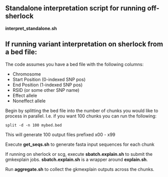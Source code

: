 ## Standalone interpretation script for running off-sherlock ##  

**interpret_standalone.sh** 


## If running variant interpretation on sherlock from a bed file:   


The code assumes you have a bed file with the following columns:

* Chromosome
* Start Position (0-indexed SNP pos)
* End Position (1-indexed SNP pos)
* RSID (or some other SNP name)
* Effect allele
* Noneffect allele


Begin by splitting the bed file into the number of chunks you would like to process in parallel.
I.e. if you want 100 chunks you can run the following: 

```
split -d -n 100 mybed.bed
```

This will generate 100 output files prefixed x00 - x99

Execute **get_seqs.sh** to generate fasta input sequences for each chunk

If running on sherlock or scg, execute **sbatch.explain.sh** to submit the gmkexplain jobs.
**sbatch.explain.sh** is a wrapper around **explain.sh**.


Run **aggregate.sh** to collect the gkmexplain outputs across the chunks.
